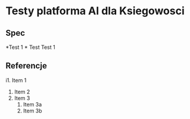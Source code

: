 # Testy platforma AI dla Ksiegowosci

## Spec
*Test 1
	* Test Test 1 

## Referencje
i1. Item 1
1. Item 2
1. Item 3
   1. Item 3a
   1. Item 3b
